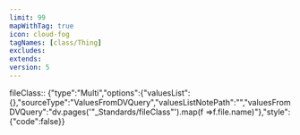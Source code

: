 ```yaml
---
limit: 99
mapWithTag: true
icon: cloud-fog
tagNames: [class/Thing]
excludes: 
extends: 
version: 5
---
```


fileClass:: {"type":"Multi","options":{"valuesList":{},"sourceType":"ValuesFromDVQuery","valuesListNotePath":"","valuesFromDVQuery":"dv.pages('\"_Standards/fileClass\"').map(f =>f.file.name)"},"style":{"code":false}}

